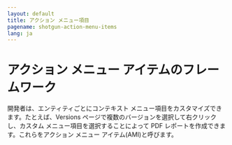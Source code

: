 ```yaml
---
layout: default
title: アクション メニュー項目
pagename: shotgun-action-menu-items
lang: ja
---
```


# アクション メニュー アイテムのフレームワーク

開発者は、エンティティごとにコンテキスト メニュー項目をカスタマイズできます。たとえば、Versions ページで複数のバージョンを選択して右クリックし、カスタム メニュー項目を選択することによって PDF レポートを作成できます。これらをアクション メニュー アイテム(AMI)と呼びます。
